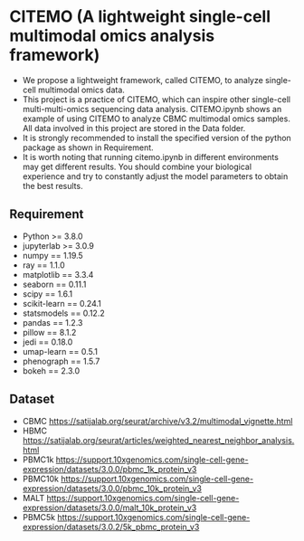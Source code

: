# CITEMO (A lightweight single-cell multimodal omics analysis framework)
* We propose a lightweight framework, called CITEMO, to analyze single-cell multimodal omics data. 
* This project is a practice of CITEMO, which can inspire other single-cell multi-multi-omics sequencing data analysis. CITEMO.ipynb shows an example of using CITEMO to analyze CBMC multimodal omics samples. All data involved in this project are stored in the Data folder. 
* It is strongly recommended to install the specified version of the python package as shown in Requirement. 
* It is worth noting that running citemo.ipynb in different environments may get different results. You should combine your biological experience and try to constantly adjust the model parameters to obtain the best results.
## Requirement
* Python >= 3.8.0
* jupyterlab >= 3.0.9
* numpy == 1.19.5
* ray == 1.1.0
* matplotlib == 3.3.4
* seaborn == 0.11.1
* scipy == 1.6.1
* scikit-learn == 0.24.1
* statsmodels == 0.12.2
* pandas == 1.2.3
* pillow == 8.1.2
* jedi == 0.18.0
* umap-learn == 0.5.1
* phenograph == 1.5.7
* bokeh == 2.3.0
## Dataset
* CBMC
<https://satijalab.org/seurat/archive/v3.2/multimodal_vignette.html>
* HBMC
<https://satijalab.org/seurat/articles/weighted_nearest_neighbor_analysis.html>
* PBMC1k
<https://support.10xgenomics.com/single-cell-gene-expression/datasets/3.0.0/pbmc_1k_protein_v3>
* PBMC10k
<https://support.10xgenomics.com/single-cell-gene-expression/datasets/3.0.0/pbmc_10k_protein_v3>
* MALT
<https://support.10xgenomics.com/single-cell-gene-expression/datasets/3.0.0/malt_10k_protein_v3>
* PBMC5k
<https://support.10xgenomics.com/single-cell-gene-expression/datasets/3.0.2/5k_pbmc_protein_v3>
